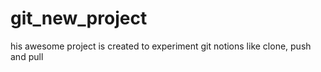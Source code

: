 # git_new_project
his awesome project is created to experiment git notions like clone, push and pull
